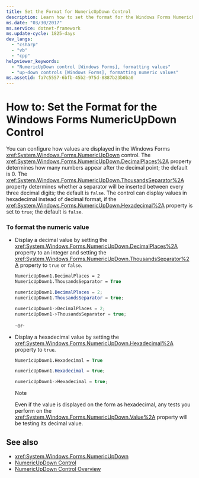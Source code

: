 ```yaml
---
title: Set the Format for NumericUpDown Control
description: Learn how to set the format for the Windows Forms NumericUpDown control, by means of code samples in Visual Basic, C#, and CPP.
ms.date: "03/30/2017"
ms.service: dotnet-framework
ms.update-cycle: 1825-days
dev_langs:
  - "csharp"
  - "vb"
  - "cpp"
helpviewer_keywords:
  - "NumericUpDown control [Windows Forms], formatting values"
  - "up-down controls [Windows Forms], formatting numeric values"
ms.assetid: fa7c5557-6bfb-45b2-975d-8887b23b0ba0
---
```

# How to: Set the Format for the Windows Forms NumericUpDown Control

You can configure how values are displayed in the Windows Forms <xref:System.Windows.Forms.NumericUpDown> control. The <xref:System.Windows.Forms.NumericUpDown.DecimalPlaces%2A> property determines how many numbers appear after the decimal point; the default is 0. The <xref:System.Windows.Forms.NumericUpDown.ThousandsSeparator%2A> property determines whether a separator will be inserted between every three decimal digits; the default is `false`. The control can display values in hexadecimal instead of decimal format, if the <xref:System.Windows.Forms.NumericUpDown.Hexadecimal%2A> property is set to `true`; the default is `false`.

### To format the numeric value

- Display a decimal value by setting the <xref:System.Windows.Forms.NumericUpDown.DecimalPlaces%2A> property to an integer and setting the <xref:System.Windows.Forms.NumericUpDown.ThousandsSeparator%2A> property to `true` or `false`.

    ```vb
    NumericUpDown1.DecimalPlaces = 2
    NumericUpDown1.ThousandsSeparator = True
    ```

    ```csharp
    numericUpDown1.DecimalPlaces = 2;
    numericUpDown1.ThousandsSeparator = true;
    ```

    ```cpp
    numericUpDown1->DecimalPlaces = 2;
    numericUpDown1->ThousandsSeparator = true;
    ```

     -or-

- Display a hexadecimal value by setting the <xref:System.Windows.Forms.NumericUpDown.Hexadecimal%2A> property to `true`.

    ```vb
    NumericUpDown1.Hexadecimal = True
    ```

    ```csharp
    numericUpDown1.Hexadecimal = true;
    ```

    ```cpp
    numericUpDown1->Hexadecimal = true;
    ```

    > [!NOTE]
    > Even if the value is displayed on the form as hexadecimal, any tests you perform on the <xref:System.Windows.Forms.NumericUpDown.Value%2A> property will be testing its decimal value.

## See also

- <xref:System.Windows.Forms.NumericUpDown>
- [NumericUpDown Control](numericupdown-control-windows-forms.md)
- [NumericUpDown Control Overview](numericupdown-control-overview-windows-forms.md)
